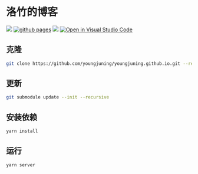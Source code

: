 # 洛竹的博客
<!--test-->
[![](https://img.shields.io/website-up-down-green-red/https/youngjuing.js.org.svg)](https://youngjuning.js.org)
[![github pages](https://github.com/youngjuning/youngjuning.github.io/actions/workflows/gh-pages.yml/badge.svg)](https://github.com/youngjuning/youngjuning.github.io/actions/workflows/gh-pages.yml)
[![](https://img.shields.io/badge/Made%20with-Markdown-1f425f.svg)](https://guides.github.com/features/mastering-markdown/)
[![Open in Visual Studio Code](https://open.vscode.dev/badges/open-in-vscode.svg)](http://129.226.225.220/?folder=/root/youngjuning.github.io)

## 克隆

```sh
git clone https://github.com/youngjuning/youngjuning.github.io.git --recurse-submodules
```

## 更新

```sh
git submodule update --init --recursive
```

## 安装依赖

```sh
yarn install
```

## 运行

```sh
yarn server
```
